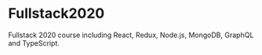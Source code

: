 # Fullstack2020
Fullstack 2020 course including React, Redux, Node.js, MongoDB, GraphQL and TypeScript.
